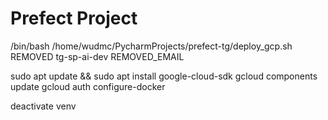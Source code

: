 # Prefect Project

/bin/bash /home/wudmc/PycharmProjects/prefect-tg/deploy_gcp.sh REMOVED tg-sp-ai-dev REMOVED_EMAIL

sudo apt update && sudo apt install google-cloud-sdk
gcloud components update
gcloud auth configure-docker

deactivate venv